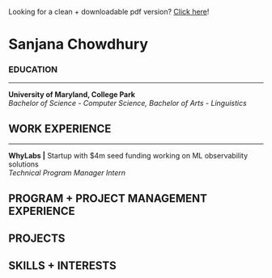 Looking for a clean + downloadable pdf version? [Click here](https://sanjananana.github.io/pages/resume/)!

# Sanjana Chowdhury

### EDUCATION
---------------------------------------------------
**University of Maryland, College Park**  
*Bachelor of Science - Computer Science, Bachelor of Arts - Linguistics*
## WORK EXPERIENCE
---------------------------------------------------
**WhyLabs |** Startup with $4m seed funding working on ML observability solutions  
*Technical Program Manager Intern*
## PROGRAM + PROJECT MANAGEMENT EXPERIENCE 
## PROJECTS
## SKILLS + INTERESTS
